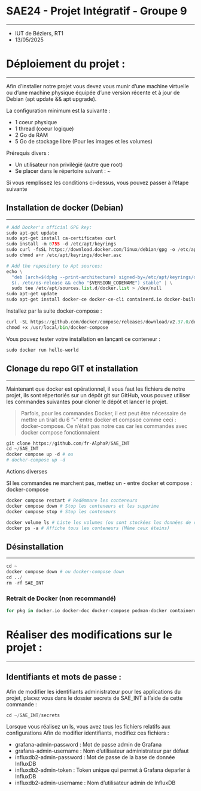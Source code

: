# SAE24 - Projet Intégratif - Groupe 9 
___

- IUT de Béziers, RT1
- 13/05/2025


# Déploiement du projet :
___

Afin d’installer notre projet vous devez vous munir d’une machine virtuelle ou d’une machine physique équipée d’une version récente et à jour de Debian (apt update && apt upgrade).

La configuration minimum est la suivante : 

- 1 coeur physique
- 1 thread (coeur logique)
- 2 Go de RAM
- 5 Go de stockage libre (Pour les images et les volumes)

Prérequis divers : 

- Un utilisateur non privilégié (autre que root)
- Se placer dans le répertoire suivant : ~

Si vous remplissez les conditions ci-dessus, vous pouvez passer à l’étape suivante

## Installation de docker (Debian)
___

```python
# Add Docker's official GPG key:
sudo apt-get update
sudo apt-get install ca-certificates curl
sudo install -m 0755 -d /etc/apt/keyrings
sudo curl -fsSL https://download.docker.com/linux/debian/gpg -o /etc/apt/keyrings/docker.asc
sudo chmod a+r /etc/apt/keyrings/docker.asc

# Add the repository to Apt sources:
echo \
  "deb [arch=$(dpkg --print-architecture) signed-by=/etc/apt/keyrings/docker.asc] https://download.docker.com/linux/debian \
  $(. /etc/os-release && echo "$VERSION_CODENAME") stable" | \
  sudo tee /etc/apt/sources.list.d/docker.list > /dev/null
sudo apt-get update
sudo apt-get install docker-ce docker-ce-cli containerd.io docker-buildx-plugin docker-compose-plugin
```

Installez par la suite docker-compose : 

```python
curl -SL https://github.com/docker/compose/releases/download/v2.37.0/docker-compose-linux-x86_64 -o /usr/local/bin/docker-compose
chmod +x /usr/local/bin/docker-compose
```

Vous pouvez tester votre installation en lançant ce conteneur : 

```python
sudo docker run hello-world
```

## Clonage du repo GIT et installation
___

Maintenant que docker est opérationnel, il vous faut les fichiers de notre projet, ils sont répertoriés sur un dépôt git sur GitHub, vous pouvez utiliser les commandes suivantes pour cloner le dépôt et lancer le projet.

> Parfois, pour les commandes Docker, il est peut être nécessaire de mettre un tirait du 6 “**-**” entre docker et compsoe comme ceci : docker-compose.
Ce n’était pas notre cas car les commandes avec docker compose fonctionnaient
> 

```python
git clone https://github.com/fr-AlphaP/SAE_INT
cd ~/SAE_INT
docker compose up -d # ou 
# docker-compose up -d
```

Actions diverses

SI les commandes ne marchent pas, mettez un - entre docker et compose : docker-compose

```python
docker compose restart # Redémmare les conteneurs
docker compose down # Stop les conteneurs et les supprime
docker compose stop # Stop les conteneurs

docker volume ls # Liste les volumes (ou sont stockées les données de chacun des services)
docker ps -a # Affiche tous les conteneurs (Même ceux éteins)
```

## Désinstallation
___

```python
cd ~
docker compose down # ou docker-compose down
cd ../
rm -rf SAE_INT
```

### Retrait de Docker (non recommandé)

```python
for pkg in docker.io docker-doc docker-compose podman-docker containerd runc; do sudo apt-get remove $pkg; done

```

# Réaliser des modifications sur le projet :
___

## Identifiants et mots de passe :


Afin de modifier les identifiants administrateur pour les applications du projet, placez vous dans le dossier secrets de SAE_INT à l’aide de cette commande :

```python
cd ~/SAE_INT/secrets
```

Lorsque vous réalisez un ls, vous avez tous les fichiers relatifs aux configurations 
Afin de modifier identifiants, modifiez ces fichiers : 

- grafana-admin-password : Mot de passe admin de Grafana
- grafana-admin-username : Nom d’utilisateur administrateur par défaut
- influxdb2-admin-password : Mot de passe de la base de donnée InfluxDB
- influxdb2-admin-token : Token unique qui permet à Grafana deparler à InfluxDB
- influxdb2-admin-username : Nom d’utilisateur admin de InfluxDB
